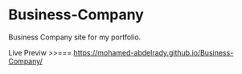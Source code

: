 # Business-Company

Business Company site for my portfolio.

Live Previw >>=== https://mohamed-abdelrady.github.io/Business-Company/
